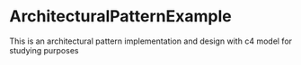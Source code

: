 # ArchitecturalPatternExample
This is an architectural pattern implementation and design with c4 model for studying purposes
